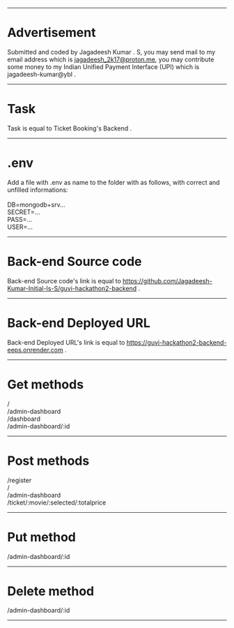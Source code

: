 <hr/>

# Advertisement

Submitted and coded by Jagadeesh Kumar . S, you may send mail to my email address which is jagadeesh_2k17@proton.me, you may contribute some money to my Indian Unified Payment Interface (UPI) which is jagadeesh-kumar@ybl .

<hr/>

# Task

Task is equal to Ticket Booking's Backend .

<hr/>

# .env

Add a file with .env as name to the folder with as follows, with correct and unfilled informations: <br/>
<br/>
DB=mongodb+srv...<br/>
SECRET=...<br/>
PASS=...<br/>
USER=...<br/>

<hr/>

# Back-end Source code

Back-end Source code's link is equal to https://github.com/Jagadeesh-Kumar-Initial-Is-S/guvi-hackathon2-backend .

<hr/>

# Back-end Deployed URL

Back-end Deployed URL's link is equal to https://guvi-hackathon2-backend-eeps.onrender.com .

<hr/>

# Get methods

/<br/>
/admin-dashboard<br/>
/dashboard<br/>
/admin-dashboard/:id<br/>

<hr/>

# Post methods

/register<br/>
/<br/>
/admin-dashboard<br/>
/ticket/:movie/:selected/:totalprice<br/>

<hr/>

# Put method

/admin-dashboard/:id <br/>

<hr/>

# Delete method

/admin-dashboard/:id <br/>

<hr/>
